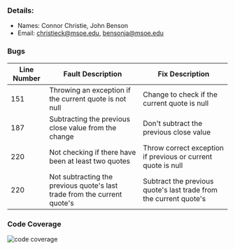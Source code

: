 ### Details:
- Names: Connor Christie, John Benson
- Email: christieck@msoe.edu, bensonja@msoe.edu

### Bugs
| Line Number   | Fault Description | Fix Description |
| ------------- | ----------------- | --------------- |
| 151           | Throwing an exception if the current quote is not null | Change to check if the current quote is null |
| 187           | Subtracting the previous close value from the change | Don't subtract the previous close value |
| 220           | Not checking if there have been at least two quotes | Throw correct exception if previous or current quote is null |
| 220           | Not subtracting the previous quote's last trade from the current quote's | Subtract the previous quote's last trade from the current quote's |

### Code Coverage
![code coverage](https://ibb.co/e6n6o5)

